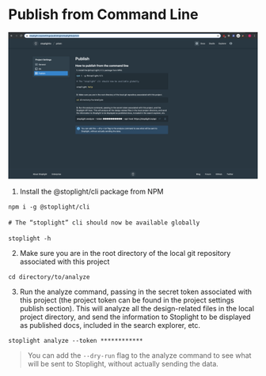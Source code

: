# Publish from Command Line 

![Publish Via CLI](../../assets/images/publish-via-cli.png)

1. Install the @stoplight/cli package from NPM 

```
npm i -g @stoplight/cli

# The “stoplight” cli should now be available globally 

stoplight -h 
```

2. Make sure you are in the root directory of the local git repository associated with this project 

```
cd directory/to/analyze 
```

3. Run the analyze command, passing in the secret token associated with this project (the project token can be found in the project settings publish section). This will analyze all the design-related files in the local project directory, and send the information to Stoplight to be displayed as published docs, included in the search explorer, etc. 

```
stoplight analyze --token ************ 
```

> You can add the `--dry-run` flag to the analyze command to see what will be sent to Stoplight, without actually sending the data. 
